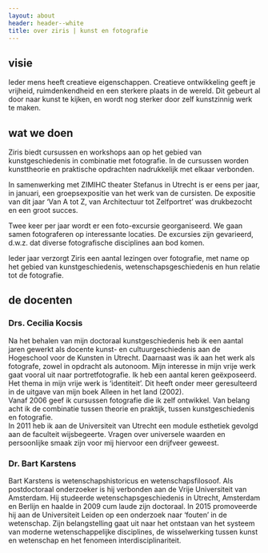 ```yaml
---
layout: about
header: header--white
title: over ziris | kunst en fotografie
---
```

## visie

Ieder mens heeft creatieve eigenschappen. Creatieve ontwikkeling geeft je vrijheid, ruimdenkendheid en een sterkere plaats in de wereld. Dit gebeurt al door naar kunst te kijken, en wordt nog sterker door zelf kunstzinnig werk te maken.

## wat we doen

Ziris biedt cursussen en workshops aan op het gebied van kunstgeschiedenis in combinatie met fotografie. In de cursussen worden kunsttheorie en praktische opdrachten nadrukkelijk met elkaar verbonden.

In samenwerking met ZIMIHC theater Stefanus in Utrecht is er eens per jaar, in januari, een groepsexpositie van het werk van de cursisten. De expositie van dit jaar ‘Van A tot Z, van Architectuur tot Zelfportret’ was drukbezocht en een groot succes.

Twee keer per jaar wordt er een foto-excursie georganiseerd. We gaan samen fotograferen op interessante locaties. De excursies zijn gevarieerd, d.w.z. dat diverse fotografische disciplines aan bod komen.

Ieder jaar verzorgt Ziris een aantal lezingen over fotografie, met name op het gebied van kunstgeschiedenis, wetenschapsgeschiedenis en hun relatie tot de fotografie.

## de docenten

### Drs. Cecilia Kocsis

Na het behalen van mijn doctoraal kunstgeschiedenis heb ik een aantal jaren gewerkt als docente kunst- en cultuurgeschiedenis aan de Hogeschool voor de Kunsten in Utrecht. Daarnaast was ik aan het werk als fotografe, zowel in opdracht als autonoom. Mijn interesse in mijn vrije werk gaat vooral uit naar portretfotografie. Ik heb een aantal keren geëxposeerd. Het thema in mijn vrije werk is ‘identiteit’. Dit heeft onder meer geresulteerd in de uitgave van mijn boek Alleen in het land (2002).<br>
Vanaf 2006 geef ik cursussen fotografie die ik zelf ontwikkel. Van belang acht ik de combinatie tussen theorie en praktijk, tussen kunstgeschiedenis en fotografie.<br>
In 2011 heb ik aan de Universiteit van Utrecht een module esthetiek gevolgd aan de faculteit wijsbegeerte. Vragen over universele waarden en persoonlijke smaak zijn voor mij
hiervoor een drijfveer geweest.

### Dr. Bart Karstens

Bart Karstens is wetenschapshistoricus en wetenschapsfilosoof. Als postdoctoraal onderzoeker is hij verbonden aan de Vrije Universiteit van Amsterdam. Hij studeerde wetenschapsgeschiedenis in Utrecht, Amsterdam en Berlijn en haalde in 2009 cum laude zijn doctoraal. In 2015 promoveerde hij aan de Universiteit Leiden op een onderzoek naar ‘fouten’ in de wetenschap.  Zijn belangstelling gaat uit naar het ontstaan van het systeem van moderne wetenschappelijke disciplines, de wisselwerking tussen kunst en wetenschap en het fenomeen interdisciplinariteit.